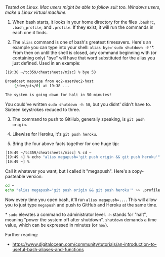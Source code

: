 *Tested on Linux. Mac users might be able to follow suit too. Windows users, make a Linux virtual machine.*

1. When bash starts, it looks in your home directory for the files `.bashrc`, `.bash_profile`, and `.profile`. If they exist, it will run the commands in each one it finds.

2. The `alias` command is one of bash's greatest timesavers. Here's an example you can type into your shell: `alias bye='sudo shutdown -h'`*. From then on until the shell is closed, any command beginning with (or containing only) "bye" will have that word substituted for the alias you just defined. Used in an example:

``` bash
[19:38 ~/tc359/cheatsheets/misc] % bye 50

Broadcast message from ec2-user@ec2-host
    (/dev/pts/0) at 19:38 ...

The system is going down for halt in 50 minutes!

```
You could've written `sudo shutdown -h 50`, but you didnt' didn't have to. Sixteen keystrokes reduced to three.

3. The command to push to GitHub, generally speaking, is `git push origin`. 

4. Likewise for Heroku, it's `git push heroku`.

5. Bring the four above facts together for one huge tip:
``` bash
[19:49 ~/tc359/cheatsheets/misc] % cd ~
[19:49 ~] % echo "alias megapush='git push origin && git push heroku'" >> .profile
[19:49 ~] %
```
Call it whatever you want, but I called it "megapush". Here's a copy-pasteable version:
``` bash
cd ~
echo "alias megapush='git push origin && git push heroku'" >> .profile
```

Now every time you open bash, it'll run `alias megapush=...`. This will allow you to just type `megapush` and push to GitHub and Heroku at the same time.

\* `sudo` elevates a command to administrator level. `-h` stands for "halt", meaning "power the system off after shutdown". `shutdown` demands a time value, which can be expressed in minutes (or `now`).

Further reading:
- https://www.digitalocean.com/community/tutorials/an-introduction-to-useful-bash-aliases-and-functions
